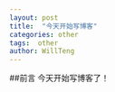 ```yaml
---
layout: post
title:  "今天开始写博客"
categories: other
tags:  other
author: WillTeng
---
```


##前言
今天开始写博客了！
